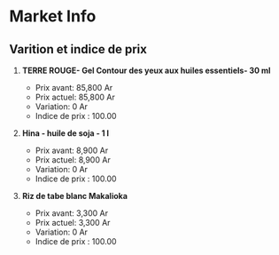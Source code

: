 # Market Info

## Varition et indice de prix

1. **TERRE ROUGE- Gel Contour des yeux aux huiles essentiels- 30 ml**
   - Prix avant: 85,800 Ar
   - Prix actuel: 85,800 Ar
   - Variation: 0 Ar
   - Indice de prix : 100.00

2. **Hina - huile de soja - 1 l**
   - Prix avant: 8,900 Ar
   - Prix actuel: 8,900 Ar
   - Variation: 0 Ar
   - Indice de prix : 100.00

3. **Riz de tabe blanc Makalioka**
   - Prix avant: 3,300 Ar
   - Prix actuel: 3,300 Ar
   - Variation: 0 Ar
   - Indice de prix : 100.00

